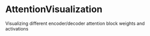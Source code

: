 # AttentionVisualization
Visualizing different encoder/decoder attention block weights and activations
